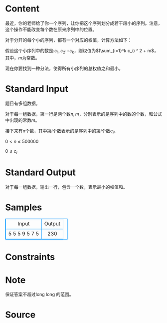 
# Content

最近，你的老师给了你一个序列，让你把这个序列划分成若干段小的序列。注意，这个操作不能改变每个数在原来序列中的位置。

对于分开的每个小的序列，都有一个对应的权值，计算方法如下：

假设这个小序列中的数是:$c_1, c_2 \cdots c_k$，则权值为$(\sum_{i=1}^k c_i) ^ 2 + m$，其中，$m$为常数。

现在你要找到一种分法，使得所有小序列的总权值之和最小。

# Standard Input

题目有多组数据。

对于每一组数据，第一行是两个数$n,m$，分别表示的是序列中的数的个数，和公式中出现的常数$m$。

接下来有n个数，其中第$i$个数表示的是序列中的第$i$个数$c_i$。

$0 < n \leq 500000$

$0 \leq c_i$

# Standard Output

对于每一组数据，输出一行，包含一个数，表示最小的权值和。

# Samples

<style>
        table,table tr th, table tr td { border:1px solid #0094ff; }
        table { width: 200px; min-height: 25px; line-height: 25px; text-align: center; border-collapse: collapse;}   
    </style>
<table>
	<tr>
		<td>Input</td>
		<td>Output</td>
	</tr>
<tr><td>5 5
5 9 5 7 5</td><td>230</td></tr></table>


# Constraints



# Note

保证答案不超过long long 的范围。

# Source


